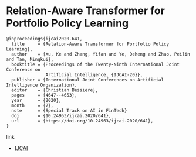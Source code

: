# Relation-Aware Transformer for Portfolio Policy Learning
```
@inproceedings{ijcai2020-641,
  title     = {Relation-Aware Transformer for Portfolio Policy Learning},
  author    = {Xu, Ke and Zhang, Yifan and Ye, Deheng and Zhao, Peilin and Tan, Mingkui},
  booktitle = {Proceedings of the Twenty-Ninth International Joint Conference on
               Artificial Intelligence, {IJCAI-20}},
  publisher = {International Joint Conferences on Artificial Intelligence Organization},
  editor    = {Christian Bessiere},
  pages     = {4647--4653},
  year      = {2020},
  month     = {7},
  note      = {Special Track on AI in FinTech}
  doi       = {10.24963/ijcai.2020/641},
  url       = {https://doi.org/10.24963/ijcai.2020/641},
}

```
link
- [IJCAI](https://www.ijcai.org/Proceedings/2020/641?msclkid=5d48bf5cb7c711ec9c3d46439c15e453)